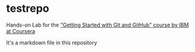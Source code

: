 # testrepo
Hands-on Lab for the ["Getting Started with Git and GitHub" course by IBM at Coursera](https://www.coursera.org/learn/getting-started-with-git-and-github)


It's a markdown file in this repository
